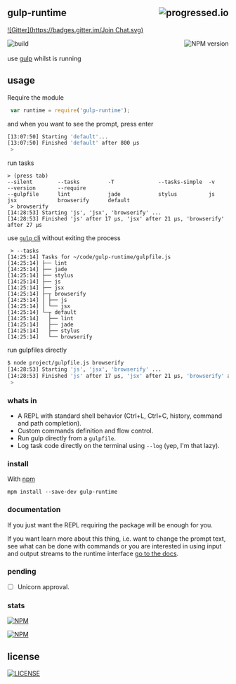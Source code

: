 

## gulp-runtime [<img alt="progressed.io" src="http://progressed.io/bar/65" align="right"/>](https://github.com/fehmicansaglam/progressed.io)
[![Gitter](https://badges.gitter.im/Join Chat.svg)](https://gitter.im/stringparser/gulp-runtime?utm_source=badge&utm_medium=badge&utm_campaign=pr-badge&utm_content=badge)

[<img alt="build" src="http://img.shields.io/travis/stringparser/gulp-runtime/master.svg?style=flat-square" align="left"/>](https://travis-ci.org/stringparser/gulp-runtime/builds)
[<img alt="NPM version" src="http://img.shields.io/npm/v/gulp-runtime.svg?style=flat-square" align="right"/>](http://www.npmjs.org/package/gulp-runtime)

<br><br>
use [gulp][gulpjs] whilst is running

## usage

Require the module

```js
 var runtime = require('gulp-runtime');
```
and when you want to see the prompt, press enter

```bash
[13:07:50] Starting 'default'...
[13:07:50] Finished 'default' after 800 μs
 >
```
run tasks

```
> (press tab)
--silent        --tasks         -T              --tasks-simple  -v              --version       --require
--gulpfile      lint            jade            stylus          js
jsx             browserify      default
 > browserify
[14:28:53] Starting 'js', 'jsx', 'browserify' ...
[14:28:53] Finished 'js' after 17 μs, 'jsx' after 21 μs, 'browserify' after 27 μs
```

use [`gulp` cli][gulpCLI] without exiting the process

```
 > --tasks
[14:25:14] Tasks for ~/code/gulp-runtime/gulpfile.js
[14:25:14] ├── lint
[14:25:14] ├── jade
[14:25:14] ├── stylus
[14:25:14] ├── js
[14:25:14] ├── jsx
[14:25:14] ├─┬ browserify
[14:25:14] │ ├── js
[14:25:14] │ └── jsx
[14:25:14] └─┬ default
[14:25:14]   ├── lint
[14:25:14]   ├── jade
[14:25:14]   ├── stylus
[14:25:14]   └── browserify
```

run gulpfiles directly

```sh
$ node project/gulpfile.js browserify
[14:28:53] Starting 'js', 'jsx', 'browserify' ...
[14:28:53] Finished 'js' after 17 μs, 'jsx' after 21 μs, 'browserify' after 27 μs  
 >
```

### whats in
- A REPL with standard shell behavior (Ctrl+L, Ctrl+C, history, command and path completion).
- Custom commands definition and flow control.
- Run gulp directly from a `gulpfile`.
- Log task code directly on the terminal using `--log` (yep, I'm  that lazy).

### install

With [npm](https://www.npmjs.org)

    mpm install --save-dev gulp-runtime

### documentation

If you just want the REPL requiring the package will be enough for you.

If you want learn more about this thing, i.e. want to change the prompt text, see what can be done with commands or you are interested in using input and output streams to the runtime interface [go to the docs](docs/readme.md).

### pending

 - [ ] Unicorn approval.

### stats

[<img src="https://nodei.co/npm/gulp-runtime.png?downloads=true&downloadRank=true&stars=true" alt="NPM" align="center"/>](https://nodei.co/npm/gulp-runtime)

[<img src="https://nodei.co/npm-dl/gulp-runtime.png" alt="NPM" align="center"/>](https://nodei.co/npm/gulp-runtime/)

## license

[<img alt="LICENSE" src="http://img.shields.io/npm/l/gulp-runtime.svg?style=flat-square"/>](http://opensource.org/licenses/MIT)

[gulpjs]: https://github.com/gulpjs/gulp
[gulpCLI]: https://github.com/gulpjs/gulp/blob/master/docs/CLI.md
